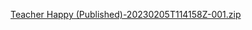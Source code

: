 [Teacher Happy (Published)-20230205T114158Z-001.zip](https://github.com/johnadil1/github.io/files/10610940/Teacher.Happy.Published.-20230205T114158Z-001.zip)
